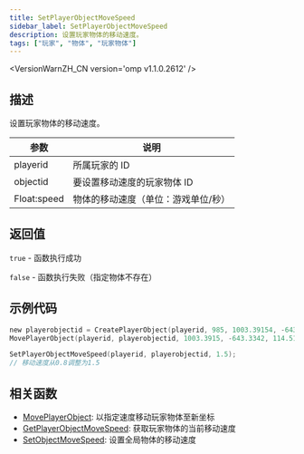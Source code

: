```yaml
---
title: SetPlayerObjectMoveSpeed
sidebar_label: SetPlayerObjectMoveSpeed
description: 设置玩家物体的移动速度。
tags: ["玩家", "物体", "玩家物体"]
---
```


<VersionWarnZH_CN version='omp v1.1.0.2612' />

## 描述

设置玩家物体的移动速度。

| 参数        | 说明                                |
| ----------- | ----------------------------------- |
| playerid    | 所属玩家的 ID                       |
| objectid    | 要设置移动速度的玩家物体 ID         |
| Float:speed | 物体的移动速度（单位：游戏单位/秒） |

## 返回值

`true` - 函数执行成功

`false` - 函数执行失败（指定物体不存在）

## 示例代码

```c
new playerobjectid = CreatePlayerObject(playerid, 985, 1003.39154, -643.33423, 122.35060,   0.00000, 1.00000, 24.00000);
MovePlayerObject(playerid, playerobjectid, 1003.3915, -643.3342, 114.5122,  0.8);

SetPlayerObjectMoveSpeed(playerid, playerobjectid, 1.5);
// 移动速度从0.8调整为1.5
```

## 相关函数

- [MovePlayerObject](MovePlayerObject): 以指定速度移动玩家物体至新坐标
- [GetPlayerObjectMoveSpeed](GetPlayerObjectMoveSpeed): 获取玩家物体的当前移动速度
- [SetObjectMoveSpeed](SetObjectMoveSpeed): 设置全局物体的移动速度
